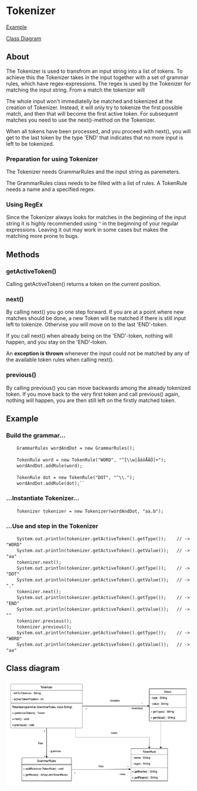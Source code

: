 # Tokenizer
[Example](https://gitlab.lnu.se/1dv610/student/pr222ja/l1/-/blob/master/README.md#example)

[Class Diagram](https://gitlab.lnu.se/1dv610/student/pr222ja/l1/-/blob/master/README.md#class-diagram)

## About
The Tokenizer is used to transfrom an input string into a list of tokens. To achieve this the Tokenizer takes in the input together with a set of grammar rules, which have regex-expressions. The regex is used by the Tokenizer for matching the input string. From a match the tokenizer will 

The whole input won't immediatelly be matched and tokenized at the creation of Tokenizer. Instead, it will only try to tokenize the first possible match, and then that will become the first active token. For subsequent matches you need to use the next()-method on the Tokenizer.

When all tokens have been processed, and you proceed with next(), you will get to the last token by the type 'END' that indicates that no more input is left to be tokenized.

### Preparation for using Tokenizer
The Tokenizer needs GrammarRules and the input string as paremeters. 

The GrammarRules class needs to be filled with a list of rules. A TokenRule needs a name and a specified regex.

### Using RegEx
Since the Tokenizer always looks for matches in the beginning of the input string it is highly recommended using ``^`` in the beginning of your regular expressions. Leaving it out may work in some cases but makes the matching more prone to bugs.

## Methods
### getActiveToken()
Calling getActiveToken() returns a token on the current position.

### next()
By calling next() you go one step forward. If you are at a point where new matches should be done, a new Token will be matched if there is still input left to tokenize. Othervise you will move on to the last 'END'-token.

If you call next() when already being on the 'END'-token, nothing will happen, and you stay on the 'END'-token.

An **exception is thrown** whenever the input could not be matched by any of the available token rules when calling next().

### previous()
By calling previous() you can move backwards among the already tokenized token. If you move back to the very first token and call previous() again, nothing will happen, you are then still left on the firstly matched token.



## Example

### Build the grammar...
````
    GrammarRules wordAndDot = new GrammarRules();

    TokenRule word = new TokenRule("WORD", "^[\\w|åäöÅÄÖ]+");
    wordAndDot.addRule(word);

    TokenRule dot = new TokenRule("DOT", "^\\.");
    wordAndDot.addRule(dot);``
````


### ...Instantiate Tokenizer...

````
    Tokenizer tokenizer = new Tokenizer(wordAndDot, "aa.b");
````

### ...Use and step in the Tokenizer
````
    System.out.println(tokenizer.getActiveToken().getType());    // -> "WORD"
    System.out.println(tokenizer.getActiveToken().getValue());   // -> "aa"
    tokenizer.next();
    System.out.println(tokenizer.getActiveToken().getType());    // -> "DOT"
    System.out.println(tokenizer.getActiveToken().getValue());   // -> "."
    tokenizer.next();
    System.out.println(tokenizer.getActiveToken().getType());    // -> "END"
    System.out.println(tokenizer.getActiveToken().getValue());   // -> ""
    tokenizer.previous();
    tokenizer.previous();
    System.out.println(tokenizer.getActiveToken().getType());    // -> "WORD"
    System.out.println(tokenizer.getActiveToken().getValue());   // -> "aa"
````

## Class diagram
![class-diagram-tokenizer](./images/Tokenizer-class-diagram-2.png)